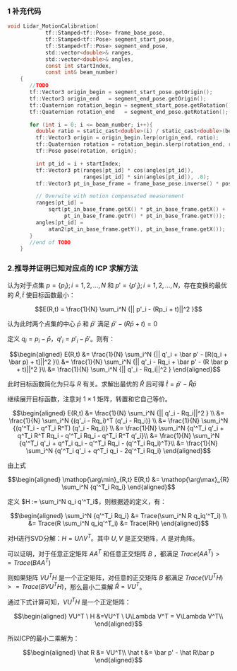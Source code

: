 ### 1 补充代码
```c
void Lidar_MotionCalibration(
            tf::Stamped<tf::Pose> frame_base_pose,
            tf::Stamped<tf::Pose> segment_start_pose,
            tf::Stamped<tf::Pose> segment_end_pose,
            std::vector<double>& ranges,
            std::vector<double>& angles,
            const int startIndex,
            const int& beam_number)
    {
       //TODO
       tf::Vector3 origin_begin = segment_start_pose.getOrigin();
       tf::Vector3 origin_end   = segment_end_pose.getOrigin();
       tf::Quaternion rotation_begin = segment_start_pose.getRotation();
       tf::Quaternion rotation_end   = segment_end_pose.getRotation();

       for (int i = 0; i <= beam_number; i++){
         double ratio = static_cast<double>(i) / static_cast<double>(beam_number);
         tf::Vector3 origin = origin_begin.lerp(origin_end, ratio);
         tf::Quaternion rotation = rotation_begin.slerp(rotation_end, ratio);
         tf::Pose pose(rotation, origin);

         int pt_id = i + startIndex;
         tf::Vector3 pt(ranges[pt_id] * cos(angles[pt_id]),
                        ranges[pt_id] * sin(angles[pt_id]), .0);
         tf::Vector3 pt_in_base_frame = frame_base_pose.inverse() * pose * pt;

         // Overwite with motion compensated measurement
         ranges[pt_id] =
             sqrt(pt_in_base_frame.getX() * pt_in_base_frame.getX() +
                  pt_in_base_frame.getY() * pt_in_base_frame.getY());
         angles[pt_id] =
             atan2(pt_in_base_frame.getY(), pt_in_base_frame.getX());
       }
       //end of TODO
    }
```

### 2.推导并证明已知对应点的 ICP 求解方法
认为对于点集 $p=\{p_i\}; i = 1,2,...,N$ 和 $p'=\{p'_i\}; i = 1,2,...,N$，存在变换的最优的 $\hat R, \hat t$ 使目标函数最小：
```math
E(R,t) = \frac{1}{N} \sum_i^N {|| p'_i - (Rp_i + t)||^2 }
```

认为此时两个点集的中心 $\bar p$ 和 $\bar p'$ 满足 $\bar p' - (R\bar p + t) = 0$

定义 $q_i = p_i - \bar p$，$q'_i = p'_i - \bar p'$。则有：
```math
\begin{aligned}
E(R,t) 
&= \frac{1}{N} \sum_i^N {|| q'_i + \bar p' - [R(q_i + \bar p) + t]||^2 }\\
&= \frac{1}{N} \sum_i^N {|| q'_i - Rq_i + \bar p' - (R \bar p + t)||^2 }\\
&= \frac{1}{N} \sum_i^N {|| q'_i - Rq_i||^2 }
\end{aligned}
```

此时目标函数简化为只与 $R$ 有关。求解出最优的 $\hat R$ 后可得 $\hat t = \bar p' - \hat R\bar p$

继续展开目标函数，注意对 $1\times 1$ 矩阵，转置和它自己等价。
```math
\begin{aligned}
E(R,t) 
&= \frac{1}{N} \sum_i^N {|| q'_i - Rq_i||^2 } \\
&= \frac{1}{N} \sum_i^N {(q'_i - Rq_i)^T (q'_i - Rq_i)} \\ 
&= \frac{1}{N} \sum_i^N {(q'^T_i - q^T_i R^T) (q'_i - Rq_i)} \\ 
&= \frac{1}{N} \sum_i^N {q'^T_i q'_i +  q^T_i R^T Rq_i - q'^T_i Rq_i - q^T_i R^T q'_i}\\
&= \frac{1}{N} \sum_i^N {q'^T_i q'_i +  q^T_i q_i - q'^T_i Rq_i - (q'^T_i Rq_i)^T}\\
&= \frac{1}{N} \sum_i^N {q'^T_i q'_i +  q^T_i q_i - 2q'^T_i Rq_i}
\end{aligned}
```
由上式
```math
\begin{aligned}
\mathop{\arg\min}_{R,t} E(R,t) 
&= \mathop{\arg\max}_{R} \sum_i^N {q'^T_i Rq_i}
\end{aligned}
```
定义 $H := \sum_i^N q_i q'^T_i$，则根据迹的定义，有：
```math
\begin{aligned}
\sum_i^N {q'^T_i Rq_i} &= Trace(\sum_i^N R q_iq'^T_i) \\
&= Trace(R \sum_i^N q_iq'^T_i) &= Trace(RH)
\end{aligned}
```
对H进行SVD分解：$H = U \Lambda V^T$。其中 $U,V$ 是正交矩阵，$\Lambda$ 是对角阵。

可以证明，对于任意正定矩阵 $AA^T$ 和任意正交矩阵 $B$ ，都满足 $Trace(AA^T) >= Trace (BAA^T)$ 

则如果矩阵 $VU^TH$ 是一个正定矩阵，对任意的正交矩阵 $B$ 都满足 $Trace(VU^T H) >= Trace (BVU^TH)$，那么最小二乘解 $\hat R = VU^T$。

通过下式计算可知，$VU^TH$ 是一个正定矩阵：
```math
\begin{aligned}
VU^T \ H &=VU^T \ U\Lambda V^T = V\Lambda V^T\\
\end{aligned}
```
所以ICP的最小二乘解为：
```math
\begin{aligned}
\hat R &= VU^T\\
\hat t &= \bar p' - \hat R\bar p
\end{aligned}
```
